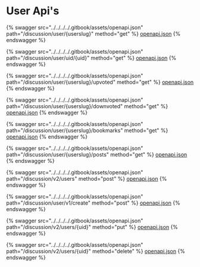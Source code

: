 # User Api's

{% swagger src="../../../../.gitbook/assets/openapi.json" path="/discussion/user/{userslug}" method="get" %}
[openapi.json](../../../../.gitbook/assets/openapi.json)
{% endswagger %}

{% swagger src="../../../../.gitbook/assets/openapi.json" path="/discussion/user/uid/{uid}" method="get" %}
[openapi.json](../../../../.gitbook/assets/openapi.json)
{% endswagger %}

{% swagger src="../../../../.gitbook/assets/openapi.json" path="/discussion/user/{userslug}/upvoted" method="get" %}
[openapi.json](../../../../.gitbook/assets/openapi.json)
{% endswagger %}

{% swagger src="../../../../.gitbook/assets/openapi.json" path="/discussion/user/{userslug}/downvoted" method="get" %}
[openapi.json](../../../../.gitbook/assets/openapi.json)
{% endswagger %}

{% swagger src="../../../../.gitbook/assets/openapi.json" path="/discussion/user/{userslug}/bookmarks" method="get" %}
[openapi.json](../../../../.gitbook/assets/openapi.json)
{% endswagger %}

{% swagger src="../../../../.gitbook/assets/openapi.json" path="/discussion/user/{userslug}/posts" method="get" %}
[openapi.json](../../../../.gitbook/assets/openapi.json)
{% endswagger %}

{% swagger src="../../../../.gitbook/assets/openapi.json" path="/discussion/v2/users" method="post" %}
[openapi.json](../../../../.gitbook/assets/openapi.json)
{% endswagger %}

{% swagger src="../../../../.gitbook/assets/openapi.json" path="/discussion/user/v1/create" method="post" %}
[openapi.json](../../../../.gitbook/assets/openapi.json)
{% endswagger %}

{% swagger src="../../../../.gitbook/assets/openapi.json" path="/discussion/v2/users/{uid}" method="put" %}
[openapi.json](../../../../.gitbook/assets/openapi.json)
{% endswagger %}

{% swagger src="../../../../.gitbook/assets/openapi.json" path="/discussion/v2/users/{uid}" method="delete" %}
[openapi.json](../../../../.gitbook/assets/openapi.json)
{% endswagger %}
